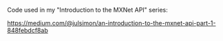 
Code used in my "Introduction to the MXNet API" series:

https://medium.com/@julsimon/an-introduction-to-the-mxnet-api-part-1-848febdcf8ab



